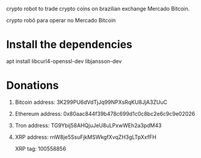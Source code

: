 
crypto robot to trade crypto coins on brazilian exchange Mercado Bitcoin.

crypto robô para operar no Mercado Bitcoin

# Install the dependencies

 apt install libcurl4-openssl-dev libjansson-dev

# Donations

1. Bitcoin address: 3K299PU6dVdTjJq99NPXsRqKU8JjA3ZUuC

2. Ethereum address: 0x80aac844f39b478c699d1c0c8bc2e6c9c9e02026

4. Tron address: TG9Ybij58AHQjuJeU8uLPxwWEh2a3pdM43

5. XRP address: rnW8je5SsuFjkMSWkgfXvqZH3gLTpXxfFH

   XRP tag: 100558856
